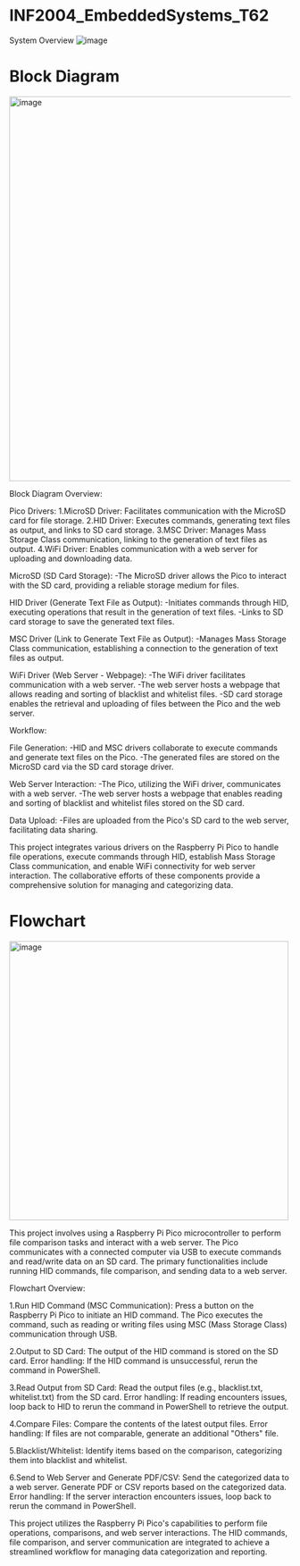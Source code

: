 # INF2004_EmbeddedSystems_T62
System Overview
![image](https://github.com/Krackern/INF2004_EmbeddedSystems_T62/assets/114002549/091ce864-409b-47be-a5ac-37c7290d2fc9)

# Block Diagram
<img width="689" alt="image" src="https://github.com/Krackern/INF2004_EmbeddedSystems_T62/assets/121931429/b93a0258-6bf4-4003-a97d-f0035602ee2d">

Block Diagram Overview:

Pico Drivers:
1.MicroSD Driver: Facilitates communication with the MicroSD card for file storage.
2.HID Driver: Executes commands, generating text files as output, and links to SD card storage.
3.MSC Driver: Manages Mass Storage Class communication, linking to the generation of text files as output.
4.WiFi Driver: Enables communication with a web server for uploading and downloading data.

MicroSD (SD Card Storage):
-The MicroSD driver allows the Pico to interact with the SD card, providing a reliable storage medium for files.

HID Driver (Generate Text File as Output):
-Initiates commands through HID, executing operations that result in the generation of text files.
-Links to SD card storage to save the generated text files.

MSC Driver (Link to Generate Text File as Output):
-Manages Mass Storage Class communication, establishing a connection to the generation of text files as output.

WiFi Driver (Web Server - Webpage):
-The WiFi driver facilitates communication with a web server.
-The web server hosts a webpage that allows reading and sorting of blacklist and whitelist files.
-SD card storage enables the retrieval and uploading of files between the Pico and the web server.

Workflow:

File Generation:
-HID and MSC drivers collaborate to execute commands and generate text files on the Pico.
-The generated files are stored on the MicroSD card via the SD card storage driver.

Web Server Interaction:
-The Pico, utilizing the WiFi driver, communicates with a web server.
-The web server hosts a webpage that enables reading and sorting of blacklist and whitelist files stored on the SD card.

Data Upload:
-Files are uploaded from the Pico's SD card to the web server, facilitating data sharing.

This project integrates various drivers on the Raspberry Pi Pico to handle file operations, execute commands through HID, establish Mass Storage Class communication, and enable WiFi connectivity for web server interaction. The collaborative efforts of these components provide a comprehensive solution for managing and categorizing data.



# Flowchart
<img width="500" alt="image" src="https://github.com/Krackern/INF2004_EmbeddedSystems_T62/assets/121931429/f814d108-0a3a-420f-9a4d-768e8c240fe8">

This project involves using a Raspberry Pi Pico microcontroller to perform file comparison tasks and interact with a web server. The Pico communicates with a connected computer via USB to execute commands and read/write data on an SD card. The primary functionalities include running HID commands, file comparison, and sending data to a web server.

Flowchart Overview:

1.Run HID Command (MSC Communication):
Press a button on the Raspberry Pi Pico to initiate an HID command.
The Pico executes the command, such as reading or writing files using MSC (Mass Storage Class) communication through USB.

2.Output to SD Card:
The output of the HID command is stored on the SD card.
Error handling: If the HID command is unsuccessful, rerun the command in PowerShell.

3.Read Output from SD Card:
Read the output files (e.g., blacklist.txt, whitelist.txt) from the SD card.
Error handling: If reading encounters issues, loop back to HID to rerun the command in PowerShell to retrieve the output.

4.Compare Files:
Compare the contents of the latest output files.
Error handling: If files are not comparable, generate an additional "Others" file.

5.Blacklist/Whitelist:
Identify items based on the comparison, categorizing them into blacklist and whitelist.

6.Send to Web Server and Generate PDF/CSV:
Send the categorized data to a web server.
Generate PDF or CSV reports based on the categorized data.
Error handling: If the server interaction encounters issues, loop back to rerun the command in PowerShell.

This project utilizes the Raspberry Pi Pico's capabilities to perform file operations, comparisons, and web server interactions. The HID commands, file comparison, and server communication are integrated to achieve a streamlined workflow for managing data categorization and reporting.



